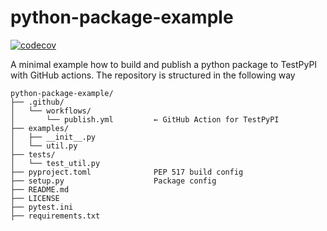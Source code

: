 # python-package-example
[![codecov](https://codecov.io/gh/vinzenzhalhammer/python-package-example/graph/badge.svg?token=NTKMDKVS30)](https://codecov.io/gh/vinzenzhalhammer/python-package-example)

A minimal example how to build and publish a python package to TestPyPI with GitHub actions.
The repository is structured in the following way
```
python-package-example/
├── .github/
│   └── workflows/
│       └── publish.yml         ← GitHub Action for TestPyPI
├── examples/                   
│   ├── __init__.py
│   └── util.py
├── tests/
│   └── test_util.py
├── pyproject.toml              PEP 517 build config
├── setup.py                    Package config
├── README.md
├── LICENSE
├── pytest.ini
├── requirements.txt
```